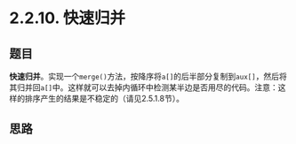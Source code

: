 # 2.2.10. 快速归并

## 题目

**快速归并**。实现一个`merge()`方法，按降序将`a[]`的后半部分复制到`aux[]`，然后将其归并回`a[]`中。这样就可以去掉内循环中检测某半边是否用尽的代码。注意：这样的排序产生的结果是不稳定的（请见2.5.1.8节）。

## 思路
